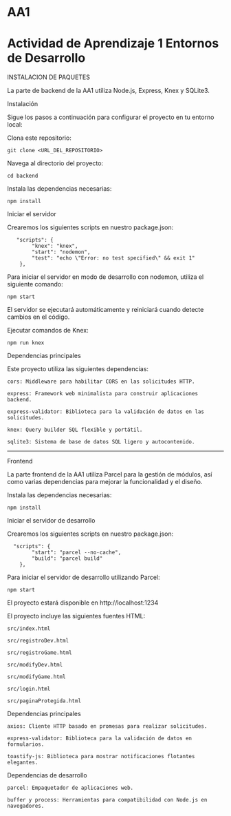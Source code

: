 # AA1
Actividad de Aprendizaje 1 Entornos de Desarrollo
=======
INSTALACION DE PAQUETES

La parte de backend de la AA1 utiliza Node.js, Express, Knex y SQLite3.

Instalación

Sigue los pasos a continuación para configurar el proyecto en tu entorno local:

Clona este repositorio:

    git clone <URL_DEL_REPOSITORIO>

Navega al directorio del proyecto:

    cd backend

Instala las dependencias necesarias:

    npm install


Iniciar el servidor

Crearemos los siguientes scripts en nuestro package.json:

       "scripts": {
            "knex": "knex",
            "start": "nodemon",
            "test": "echo \"Error: no test specified\" && exit 1"
        },

Para iniciar el servidor en modo de desarrollo con nodemon, utiliza el siguiente comando:

    npm start

El servidor se ejecutará automáticamente y reiniciará cuando detecte cambios en el código.


Ejecutar comandos de Knex:

    npm run knex


Dependencias principales

Este proyecto utiliza las siguientes dependencias:

    cors: Middleware para habilitar CORS en las solicitudes HTTP.

    express: Framework web minimalista para construir aplicaciones backend.

    express-validator: Biblioteca para la validación de datos en las solicitudes.

    knex: Query builder SQL flexible y portátil.

    sqlite3: Sistema de base de datos SQL ligero y autocontenido.
---------------------------------------------------------------------------------------------------------------------------------------------------------------------

Frontend

La parte frontend de la AA1 utiliza Parcel para la gestión de módulos, así como varias dependencias para mejorar la funcionalidad y el diseño.


Instala las dependencias necesarias:

    npm install


Iniciar el servidor de desarrollo

Crearemos los siguientes scripts en nuestro package.json:

      "scripts": {
            "start": "parcel --no-cache",
            "build": "parcel build"
        },
        
Para iniciar el servidor de desarrollo utilizando Parcel:

    npm start

El proyecto estará disponible en http://localhost:1234

El proyecto incluye las siguientes fuentes HTML:

    src/index.html

    src/registroDev.html

    src/registroGame.html

    src/modifyDev.html

    src/modifyGame.html

    src/login.html

    src/paginaProtegida.html

Dependencias principales

    axios: Cliente HTTP basado en promesas para realizar solicitudes.

    express-validator: Biblioteca para la validación de datos en formularios.

    toastify-js: Biblioteca para mostrar notificaciones flotantes elegantes.

Dependencias de desarrollo

    parcel: Empaquetador de aplicaciones web.

    buffer y process: Herramientas para compatibilidad con Node.js en navegadores.


